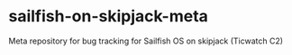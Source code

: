 # sailfish-on-skipjack-meta
Meta repository for bug tracking for Sailfish OS on skipjack (Ticwatch C2) 
